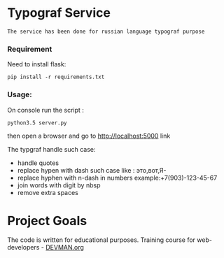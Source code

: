 # Typograf Service
```
The service has been done for russian language typograf purpose
```
### Requirement
Need to install flask:
```
pip install -r requirements.txt
```
### Usage:
On console run the script :
```
python3.5 server.py 
```
then open a browser and go to [http://localhost:5000](http://localhost:5000) link

The typgraf handle such case:

*   handle quotes
*   replace hypen with dash such case like : это,вот,Я-
*   replace hyphen with n-dash in numbers example:+7(903)-123-45-67
*   join words with digit by nbsp
*   remove extra spaces


# Project Goals

The code is written for educational purposes. Training course for web-developers - [DEVMAN.org](https://devman.org)
